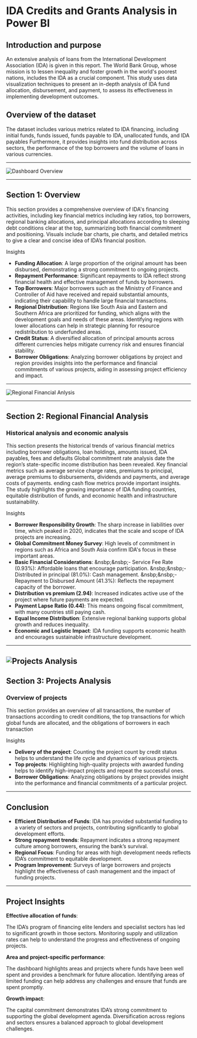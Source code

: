 # IDA Credits and Grants Analysis in Power BI
**Introduction and purpose**
--

An extensive analysis of loans from the International Development Association (IDA) is given in this report. The World Bank Group, whose mission is to lessen inequality and foster growth in the world's poorest nations, includes the IDA as a crucial component. This study uses data visualization techniques to present an in-depth analysis of IDA fund allocation, disbursement, and payment, to assess its effectiveness in implementing development outcomes.

**Overview of the dataset**
--

The dataset includes various metrics related to IDA financing, including initial funds, funds issued, funds payable to IDA, unallocated funds, and IDA payables Furthermore, it provides insights into fund distribution across sectors, the performance of the top borrowers and the volume of loans in various currencies.

---

![Dashboard Overview](https://drive.google.com/uc?export=view&id=1CoU28pihigfcNjvqyyLM_FAc0GjPFkSN)

---

## Section 1: Overview

This section provides a comprehensive overview of IDA's financing activities, including key financial metrics including key ratios, top borrowers, regional banking allocations, and principal allocations according to sleeping debt conditions clear at the top, summarizing both financial commitment and positioning. Visuals include bar charts, pie charts, and detailed metrics to give a clear and concise idea of ​​IDA’s financial position.

Insights

- **Funding Allocation**: A large proportion of the original amount has been disbursed, demonstrating a strong commitment to ongoing projects.
- **Repayment Performance**: Significant repayments to IDA reflect strong financial health and effective management of funds by borrowers.
- **Top Borrowers**: Major borrowers such as the Ministry of Finance and Controller of Aid have received and repaid substantial amounts, indicating their capability to handle large financial transactions.
- **Regional Distribution**: Regions like South Asia and Eastern and Southern Africa are prioritized for funding, which aligns with the development goals and needs of these areas. Identifying regions with lower allocations can help in strategic planning for resource redistribution to underfunded areas.
- **Credit Status**: A diversified allocation of principal amounts across different currencies helps mitigate currency risk and ensures financial stability.
- **Borrower Obligations**: Analyzing borrower obligations by project and region provides insights into the performance and financial commitments of various projects, aiding in assessing project efficiency and impact.

---

![Regional Financial Anlysis](https://drive.google.com/uc?export=view&id=16uqezeyaNj2Tm4RGpgBVvT6ns3PVSyVy)

---

## Section 2: Regional Financial Analysis

### Historical analysis and economic analysis

This section presents the historical trends of various financial metrics including borrower obligations, loan holdings, amounts issued, IDA payables, fees and defaults Global commitment rate analysis date the region’s state-specific income distribution has been revealed. Key financial metrics such as average service charge rates, premiums to principal, average premiums to disbursements, dividends and payments, and average costs of payments. ending cash flow metrics provide important insights. The study highlights the growing importance of IDA funding countries, equitable distribution of funds, and economic health and infrastructure sustainability.

Insights

- **Borrower Responsibility Growth**: The sharp increase in liabilities over time, which peaked in 2020, indicates that the scale and scope of IDA projects are increasing.
- **Global Commitment Money Survey**: High levels of commitment in regions such as Africa and South Asia confirm IDA's focus in these important areas.
- **Basic Financial Considerations**:
&nsbp;&nsbp;- Service Fee Rate (0.93%): Affordable loans that encourage participation.
&nsbp;&nsbp;- Distributed in principal (81.0%): Cash management.
&nsbp;&nsbp;- Repayment to Disbursed Amount (41.3%): Reflects the repayment capacity of the borrower.
- **Distribution vs premium (2.94)**: Increased indicates active use of the project where future payments are expected.
- **Payment Lapse Ratio (0.44)**: This means ongoing fiscal commitment, with many countries still paying cash.
- **Equal Income Distribution**: Extensive regional banking supports global growth and reduces inequality.
- **Economic and Logistic Impact**: IDA funding supports economic health and encourages sustainable infrastructure development.

---

![Projects Analysis](https://drive.google.com/uc?export=view&id=1efWG7aMRVjFwjk1apaEXnu8aLApllWFO)
---

## Section 3: Projects Analysis

### Overview of projects

This section provides an overview of all transactions, the number of transactions according to credit conditions, the top transactions for which global funds are allocated, and the obligations of borrowers in each transaction

Insights

- **Delivery of the project**: Counting the project count by credit status helps to understand the life cycle and dynamics of various projects.
- **Top projects**: Highlighting high-quality projects with awarded funding helps to identify high-impact projects and repeat the successful ones.
- **Borrower Obligations**: Analyzing obligations by project provides insight into the performance and financial commitments of a particular project.

---

## Conclusion

- **Efficient Distribution of Funds**: IDA has provided substantial funding to a variety of sectors and projects, contributing significantly to global development efforts.
- **Strong repayment trends**: Repayment indicates a strong repayment culture among borrowers, ensuring the bank’s survival.
- **Regional Focus**: Funding for areas with high development needs reflects IDA’s commitment to equitable development.
- **Program Improvement**: Surveys of large borrowers and projects highlight the effectiveness of cash management and the impact of funding projects.

---

## Project Insights

**Effective allocation of funds**:

The IDA’s program of financing elite lenders and specialist sectors has led to significant growth in those sectors. Monitoring supply and utilization rates can help to understand the progress and effectiveness of ongoing projects.

**Area and project-specific performance**:

The dashboard highlights areas and projects where funds have been well spent and provides a benchmark for future allocation. Identifying areas of limited funding can help address any challenges and ensure that funds are spent promptly.

**Growth impact**:

The capital commitment demonstrates IDA’s strong commitment to supporting the global development agenda. Diversification across regions and sectors ensures a balanced approach to global development challenges.
